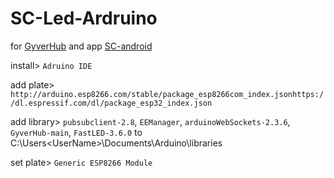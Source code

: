 # SC-Led-Ardruino

for [GyverHub](https://github.com/GyverLibs/GyverHub/) and app [SC-android](https://play.google.com/store/apps/details?id=sc.denishik.ru)

install> `Adruino IDE`

add plate> `http://arduino.esp8266.com/stable/package_esp8266com_index.jsonhttps://dl.espressif.com/dl/package_esp32_index.json`

add library> `pubsubclient-2.8`, `EEManager`, `arduinoWebSockets-2.3.6`, `GyverHub-main`, `FastLED-3.6.0` to C:\Users\<UserName>\Documents\Arduino\libraries

set plate> `Generic ESP8266 Module`
